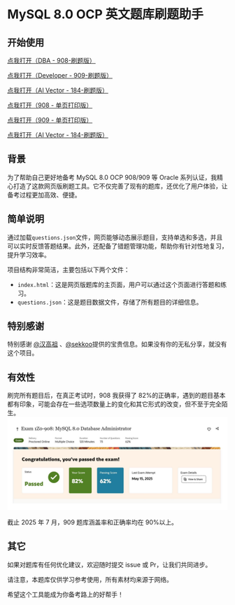 # MySQL 8.0 OCP 英文题库刷题助手

## 开始使用

[点我打开（DBA - 908-刷题版）](https://hochenggang.github.io/MySQL-OCP-Brush-Questions-EN/)

[点我打开（Developer - 909-刷题版）](https://hochenggang.github.io/MySQL-OCP-Brush-Questions-EN/909.html)

[点我打开（AI Vector - 184-刷题版）](https://hochenggang.github.io/MySQL-OCP-Brush-Questions-EN/184.html)

[点我打开（908 - 单页打印版）](https://hochenggang.github.io/MySQL-OCP-Brush-Questions-EN/single.html)

[点我打开（909 - 单页打印版）](https://hochenggang.github.io/MySQL-OCP-Brush-Questions-EN/single-909.html)

[点我打开（AI Vector - 184-刷题版）](https://hochenggang.github.io/MySQL-OCP-Brush-Questions-EN/single-184.html)

## 背景

为了帮助自己更好地备考 MySQL 8.0 OCP 908/909 等 Oracle 系列认证，我精心打造了这款网页版刷题工具。它不仅完善了现有的题库，还优化了用户体验，让备考过程更加高效、便捷。

## 简单说明

通过加载`questions.json`文件，网页能够动态展示题目，支持单选和多选，并且可以实时反馈答题结果。此外，还配备了错题管理功能，帮助你有针对性地复习，提升学习效率。

项目结构非常简洁，主要包括以下两个文件：

- `index.html`：这是网页版题库的主页面，用户可以通过这个页面进行答题和练习。
- `questions.json`：这是题目数据文件，存储了所有题目的详细信息。

## 特别感谢

特别感谢 [@汉高祖](https://www.nodeseek.com/post-325453-1) 、[@sekkoo](https://www.cnblogs.com/sekkoo)提供的宝贵信息。如果没有你的无私分享，就没有这个项目。

## 有效性

刷完所有题目后，在真正考试时，908 我获得了 82%的正确率，遇到的题目基本都有印象，可能会存在一些选项数量上的变化和其它形式的改变，但不至于完全陌生。
![测试结果](./imgs/result.jpg)

截止 2025 年 7 月，909 题库涵盖率和正确率均在 90%以上。

## 其它

如果对题库有任何优化建议，欢迎随时提交 issue 或 Pr，让我们共同进步。

请注意，本题库仅供学习参考使用，所有素材均来源于网络。

希望这个工具能成为你备考路上的好帮手！
